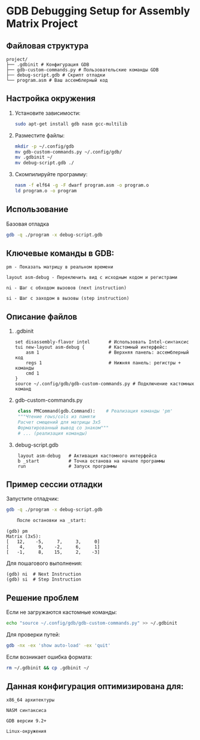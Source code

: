 # GDB Debugging Setup for Assembly Matrix Project

## Файловая структура

    project/
    ├── .gdbinit # Конфигурация GDB
    ├── gdb-custom-commands.py # Пользовательские команды GDB
    ├── debug-script.gdb # Скрипт отладки
    └── program.asm # Ваш ассемблерный код


## Настройка окружения

1. Установите зависимости:
   
    ```bash
    sudo apt-get install gdb nasm gcc-multilib
    ```
    
2. Разместите файлы:
       
    ```bash
    mkdir -p ~/.config/gdb
    mv gdb-custom-commands.py ~/.config/gdb/
    mv .gdbinit ~/
    mv debug-script.gdb ./
    ```
    
3. Скомпилируйте программу:
       
    ```bash
    nasm -f elf64 -g -F dwarf program.asm -o program.o
    ld program.o -o program
    ```

## Использование

Базовая отладка

```bash
gdb -q ./program -x debug-script.gdb
```

## Ключевые команды в GDB:

    pm - Показать матрицу в реальном времени

    layout asm-debug - Переключить вид с исходным кодом и регистрами

    ni - Шаг с обходом вызовов (next instruction)

    si - Шаг с заходом в вызовы (step instruction)

## Описание файлов

1. .gdbinit

   ```text
   set disassembly-flavor intel       # Использовать Intel-синтаксис
   tui new-layout asm-debug {         # Кастомный интерфейс:
       asm 1                          # Верхняя панель: ассемблерный код
       regs 1                         # Нижняя панель: регистры + команды
       cmd 1
   }
   source ~/.config/gdb/gdb-custom-commands.py # Подключение кастомных команд
   ```

2. gdb-custom-commands.py

   ```python
    class PMCommand(gdb.Command):    # Реализация команды 'pm'
    """Чтение rows/cols из памяти
    Расчет смещений для матрицы 3x5
    Форматированный вывод со знаком"""
    # ... (реализация команды)
   ```

3. debug-script.gdb

   ```text
    layout asm-debug   # Активация кастомного интерфейса
    b _start           # Точка останова на начале программы
    run                # Запуск программы
   ```

## Пример сессии отладки

Запустите отладчик:

```bash
gdb -q ./program -x debug-script.gdb

    После остановки на _start:
```
    
```text
(gdb) pm
Matrix (3x5):
[   12,    -5,     7,     3,     0]
[    4,     9,    -2,     6,     1]
[   -1,     8,    15,     2,    -3]
```
    
Для пошагового выполнения:

```text
(gdb) ni  # Next Instruction
(gdb) si  # Step Instruction
```
## Решение проблем

Если не загружаются кастомные команды:

```bash
echo "source ~/.config/gdb/gdb-custom-commands.py" >> ~/.gdbinit
```

Для проверки путей:

```bash
gdb -nx -ex 'show auto-load' -ex 'quit'
```
Если возникает ошибка формата:

```bash
rm ~/.gdbinit && cp .gdbinit ~/
```
        
## Данная конфигурация оптимизирована для:

    x86_64 архитектуры

    NASM синтаксиса

    GDB версии 9.2+

    Linux-окружения

   






